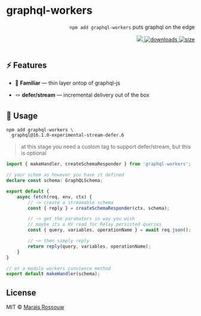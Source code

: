 # graphql-workers

<div align="right">
<p><code>npm add graphql-workers</code> puts graphql on the edge</p>
<span>
<a href="https://github.com/maraisr/graphql-workers/actions/workflows/ci.yml">
	<img src="https://github.com/maraisr/graphql-workers/actions/workflows/ci.yml/badge.svg"/>
</a>
<a href="https://npm-stat.com/charts.html?package=graphql-workers">
	<img src="https://badgen.net/npm/dw/graphql-workers?labelColor=black&color=black&cache=600" alt="downloads"/>
</a>
<a href="https://bundlephobia.com/result?p=graphql-workers">
	<img src="https://badgen.net/bundlephobia/minzip/graphql-workers?labelColor=black&color=black" alt="size"/>
</a>
</span>

<br>
<br>
</div>

## ⚡ Features

- 🤔 **Familiar** — thin layer ontop of graphql-js

- 🪢 **defer/stream** — incremental delivery out of the box

## 🚀 Usage

```sh
npm add graphql-workers \
  graphql@16.1.0-experimental-stream-defer.6
```

> at this stage you need a custom tag to support defer/stream, but this is optional

```ts
import { makeHandler, createSchemaResponder } from 'graphql-workers';

// your schem as however you have it defined
declare const schema: GraphQLSchema;

export default {
	async fetch(req, env, ctx) {
		// ~> create a streamable schema
		const { reply } = createSchemaResponder(ctx, schema);

		// ~> get the paramaters in way you wish
		// maybe its a KV read for Relay persisted queries
		const { query, variables, operationName } = await req.json();

		// ~> then simply reply
		return reply(query, variables, operationName);
	}
}

// or a module workers convience method
export default makeHandler(schema);
```

## License

MIT © [Marais Rossouw](https://marais.io)
